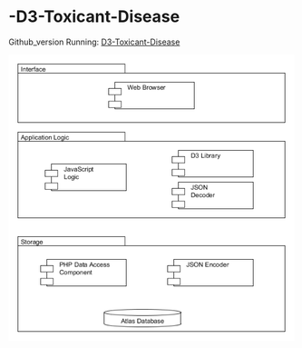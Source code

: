 # -D3-Toxicant-Disease

Github_version Running: [D3-Toxicant-Disease](http://ec2-52-11-16-196.us-west-2.compute.amazonaws.com/github_version/index.php)

![Alt text](https://github.com/elmali/-D3-Toxicant-Disease/blob/master/DesignArchitecture.png "Optional title")
